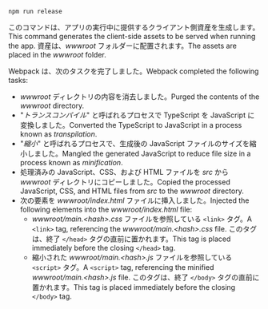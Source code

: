 ```console
npm run release
```

<span data-ttu-id="53ad5-101">このコマンドは、アプリの実行中に提供するクライアント側資産を生成します。</span><span class="sxs-lookup"><span data-stu-id="53ad5-101">This command generates the client-side assets to be served when running the app.</span></span> <span data-ttu-id="53ad5-102">資産は、*wwwroot* フォルダーに配置されます。</span><span class="sxs-lookup"><span data-stu-id="53ad5-102">The assets are placed in the *wwwroot* folder.</span></span>

<span data-ttu-id="53ad5-103">Webpack は、次のタスクを完了しました。</span><span class="sxs-lookup"><span data-stu-id="53ad5-103">Webpack completed the following tasks:</span></span>

* <span data-ttu-id="53ad5-104">*wwwroot* ディレクトリの内容を消去しました。</span><span class="sxs-lookup"><span data-stu-id="53ad5-104">Purged the contents of the *wwwroot* directory.</span></span>
* <span data-ttu-id="53ad5-105">"*トランスコンパイル*" と呼ばれるプロセスで TypeScript を JavaScript に変換しました。</span><span class="sxs-lookup"><span data-stu-id="53ad5-105">Converted the TypeScript to JavaScript in a process known as *transpilation*.</span></span>
* <span data-ttu-id="53ad5-106">"*縮小*" と呼ばれるプロセスで、生成後の JavaScript ファイルのサイズを縮小しました。</span><span class="sxs-lookup"><span data-stu-id="53ad5-106">Mangled the generated JavaScript to reduce file size in a process known as *minification*.</span></span>
* <span data-ttu-id="53ad5-107">処理済みの JavaScript、CSS、および HTML ファイルを *src* から *wwwroot* ディレクトリにコピーしました。</span><span class="sxs-lookup"><span data-stu-id="53ad5-107">Copied the processed JavaScript, CSS, and HTML files from *src* to the *wwwroot* directory.</span></span>
* <span data-ttu-id="53ad5-108">次の要素を *wwwroot/index.html* ファイルに挿入しました。</span><span class="sxs-lookup"><span data-stu-id="53ad5-108">Injected the following elements into the *wwwroot/index.html* file:</span></span>
  * <span data-ttu-id="53ad5-109">*wwwroot/main.\<hash\>.css* ファイルを参照している `<link>` タグ。</span><span class="sxs-lookup"><span data-stu-id="53ad5-109">A `<link>` tag, referencing the *wwwroot/main.\<hash\>.css* file.</span></span> <span data-ttu-id="53ad5-110">このタグは、終了 `</head>` タグの直前に置かれます。</span><span class="sxs-lookup"><span data-stu-id="53ad5-110">This tag is placed immediately before the closing `</head>` tag.</span></span>
  * <span data-ttu-id="53ad5-111">縮小された *wwwroot/main.\<hash\>.js* ファイルを参照している `<script>` タグ。</span><span class="sxs-lookup"><span data-stu-id="53ad5-111">A `<script>` tag, referencing the minified *wwwroot/main.\<hash\>.js* file.</span></span> <span data-ttu-id="53ad5-112">このタグは、終了 `</body>` タグの直前に置かれます。</span><span class="sxs-lookup"><span data-stu-id="53ad5-112">This tag is placed immediately before the closing `</body>` tag.</span></span>